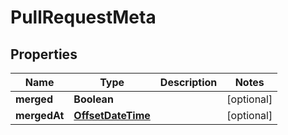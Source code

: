 # PullRequestMeta

## Properties
Name | Type | Description | Notes
------------ | ------------- | ------------- | -------------
**merged** | **Boolean** |  |  [optional]
**mergedAt** | [**OffsetDateTime**](OffsetDateTime.md) |  |  [optional]
